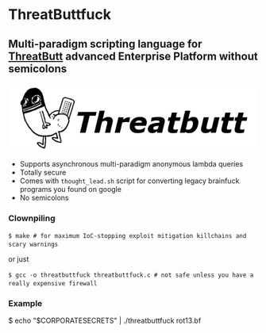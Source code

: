 # ThreatButtfuck
## Multi-paradigm scripting language for [ThreatButt](http://threatbutt.com) advanced Enterprise Platform without semicolons

![ThreatButt logo](threatbutt.png)

* Supports asynchronous multi-paradigm anonymous lambda queries
* Totally secure
* Comes with `thought_lead.sh` script for converting legacy brainfuck programs you found on google
* No semicolons

### Clownpiling
`$ make # for maximum IoC-stopping exploit mitigation killchains and scary warnings`

or just

`$ gcc -o threatbuttfuck threatbuttfuck.c # not safe unless you have a really expensive firewall`

### Example
$ echo "$CORPORATESECRETS" | ./threatbuttfuck rot13.bf
